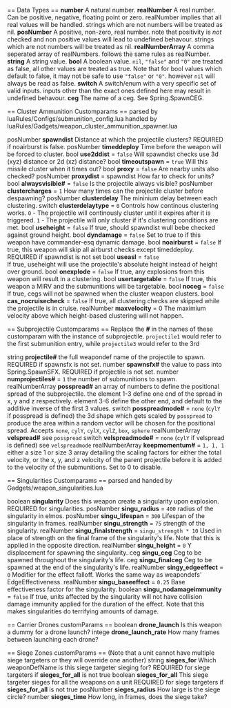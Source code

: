 == Data Types ==
**number**
	A natural number.
**realNumber**
	A real number. Can be positive, negative, floating point or zero. realNumber implies that all real values will be handled. strings which are not numbers will be treated as nil.
**posNumber**
	A positive, non-zero, real number. note that positivity is *not* checked and non positive values will lead to undefined behavour. strings which are not numbers will be treated as nil.
**realNumberArray**
	A comma seperated array of realNumbers. follows the same rules as realNumber.
**string**
	A string value.
**bool**
	A boolean value. `nil`, `"false"` and `"0"` are treated as false, all other values are treated as true.
	Note that for bool values which default to false, it may not be safe to use `"false"` or `"0"`. however `nil` will always be read as false.
**switch**
	A switch/enum with a very specific set of valid inputs. inputs other than the exact ones defined here may result in undefined behavour.
**ceg**
	The name of a ceg. See Spring.SpawnCEG.


== Cluster Ammunition Customparams ==
parsed by  luaRules/Configs/submunition_config.lua
handled by luaRules/Gadgets/weapon_cluster_ammunition_spawner.lua


posNumber **spawndist**
	Distance at which the projectile clusters?
	REQUIRED if noairburst is false.
posNumber **timeddeploy**
	Time before the weapon will be forced to cluster.
bool **use2ddist** = `false`
	Will spawndist checks use 3d (xyz) distance or 2d (xz) distance?
bool **timeoutspawn** = `true`
	Will this missile cluster when it times out?
bool **proxy** = `false`
	Are nearby units also checked?
posNumber **proxydist** = spawndist
	How far to check for units?
bool **alwaysvisible#** = `false`
	Is the projectile always visible?
posNumber **clustercharges** = `1`
	How many times can the projectile cluster before despawning?
posNumber **clusterdelay**
	The mininium delay between each clustering.
switch **clusterdelaytype** = `0`
	Controls how continous clustering works.
	`0` - The projectile will continously cluster until it expires after it is triggered.
	`1` - The projectile will only cluster if it's clustering conditions are met.
bool **useheight** = `false`
	If true, should spawndist wull bebe checked against ground height.
bool **dyndamage** = `false`
	Set to true to if this weapon have commander-esq dynamic damage.
bool **noairburst** = `false`
	If true, this weapon will skip all airburst checks except timeddeploy.
	REQUIRED if spawndist is not set
bool **useasl** = `false`	
	If true, useheight will use the projectile's absolute height instead of height over ground.
bool **onexplode** = `false`
	If true, any explosions from this weapon will result in a clustering.
bool **usertargetable** = `false`
	If true, this weapon a MIRV and the submunitions will be targetable.
bool **noceg** = `false`
	If true, cegs will not be spawned when the cluster weapon clusters.
bool **cas_nocruisecheck** = `false`
	If true, all clustering checks are skipped while the projectile is in cruise.
realNumber **maxvelocity** = 0
	The maximium velocity above which height-based clustering will not happen.

== Subprojectile Customparams ==
Replace the **#** in the names of these customparam with the instance of subprojectile. `projectile1` would refer to the first submunition entry, while `projectile3` would refer to the 3rd

string **projectile#**
	the full weapondef name of the projectile to spawn.
	REQUIRED if spawnsfx is not set.
number **spawnsfx#**
	the value to pass into Spring.SpawnSFX.
	REQUIRED if projectile is not set.
number **numprojectiles#** = `1`
	the number of submunitions to spawn.
realNumberArray **posspread#** 
	an array of numbers to define the positional spread of the subprojectile. the element 1-3 define one end of the spread in x, y and z respectively. element 3-6 define the other end, and default to the additive inverse of the first 3 values.
switch **posspreadmode#** = `none` (`cylY` if posspread is defined)
	the 3d shape which gets scaled by `posspread` to produce the area within a random vector will be chosen for the positional spread.
	Accepts `none`, `cylY`, `cylX`, `cylZ`, `box`, `sphere`
realNumberArray **velspread#**
	see `posspread`
switch **velspreadmode#** = `none` (`cylY` if velspread is defined)
	see `velspreadmode`
realNumberArray **keepmomentum#** = `1, 1, 1`
	either a size 1 or size 3 array detailing the scaling factors for either the total velocity, or the x, y, and z velocity of the parent projectile before it is added to the velocity of the submunitions.
	Set to 0 to disable.


== Singularities Customparams ==
parsed and handed by Gadgets/weapon_singularities.lua

boolean **singularity**
	Does this weapon create a singularity upon explosion.
	REQUIRED for singularities.
posNumber **singu_radius** = `400`
	radius of the singularity in elmos.
posNumber **singu_lifespan** = `300`
	Lifespan of the singularity in frames.
realNumber **singu_strength** = `75`
	strength of the singularity.
realNumber **singu_finalstrength** = `singu_strength * 10`
	Used in place of strength on the final frame of the singularity's life.
	Note that this is applied in the opposite direction.
realNumber **singu_height** = `0`
	Y displacement for spawning the singularity.
ceg **singu_ceg**
	Ceg to be spawned throughout the singularity's life.
ceg **singu_finalceg**
	Ceg to be spawned at the end of the singularity's life.
realNumber **singy_edgeeffect** = `0`
	Modifier for the effect falloff. Works the same way as weapondefs' EdgeEffectiveness.
realNumber **singu_baseeffect** = `0.25`
	Base effectiveness factor for the singularity.
boolean **singu_nodamageimmunity** = `false`
	If true, units affected by the singularity will not have collision damage immunity applied for the duration of the effect.
	Note that this makes singularities do terrifying amounts of damage.

== Carrier Drones customParams ==
boolean **drone_launch**
	Is this weapon a dummy for a drone launch?
intege **drone_launch_rate**
	How many frames between launching each drone?

== Siege Zones customParams ==
(Note that a unit cannot have multiple siege targeters or they will override one another)
string **sieges_for**
	Which weaponDefName is this siege targeter sieging for?
	REQUIRED for siege targeters if **sieges_for_all** is not true
boolean **sieges_for_all**
	This siege targeter sieges for all the weapons on a unit
	REQUIRED for siege targeters if **sieges_for_all** is not true
posNumber **sieges_radius**
	How large is the siege circle?
number **sieges_time**
	How long, in frames, does the siege take?

